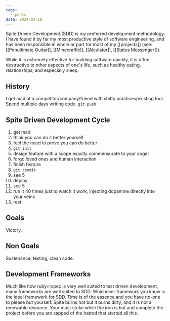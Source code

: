 ```yaml
---
tags:
  - posts
date: 2024-03-18
---
```

Spite Driven Development (SDD) is my preferred development methodology.  I have found it by far my most productive style of software engineering, and has been responsible in whole or part for most of my [[projects]] (see: [[Penultimate Guitar]], [[Minecraftle]], [[Alculator]], [[Status Messenger]]).

While it is extremely effective for building software quickly, it is often destructive to other aspects of one's life, such as healthy eating, relationships, and especially sleep.

## History

I got mad at a competitor/company/friend with shitty practices/existing tool.  Spend multiple days writing code. `git push`

## Spite Driven Development Cycle

1. get mad
2. think you can do it better yourself
3. feel the need to prove you can do better
4. `git init`
5. design feature with a scope exactly commensurate to your anger
6. forgo loved ones and human interaction
7. finish feature
8. `git commit`
9. see 5
10. deploy
11. see 5
12. run it 40 times just to watch it work, injecting dopamine directly into your veins
13. rest

## Goals

Victory.

## Non Goals

Sustenance, testing, clean code.

## Development Frameworks

Much like how ruby+rspec is very well suited to test driven development, many frameworks are well suited to SDD.  Whichever framework you know is the ideal framework for SDD.  Time is of the essence and you have no-one to please but yourself.  Spite burns hot but it burns dirty, and it is not a renewable resource.  Your must strike while the iron is hot and complete the project before you are sapped of the hatred that started all this.
